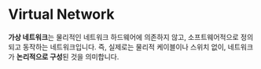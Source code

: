 # Virtual Network
**가상 네트워크**는 물리적인 네트워크 하드웨어에 의존하지 않고, 소프트웨어적으로 정의되고 동작하는 네트워크입니다. 즉, 실제로는 물리적 케이블이나 스위치 없이, 네트워크가 **논리적으로 구성**된 것을 의미합니다.